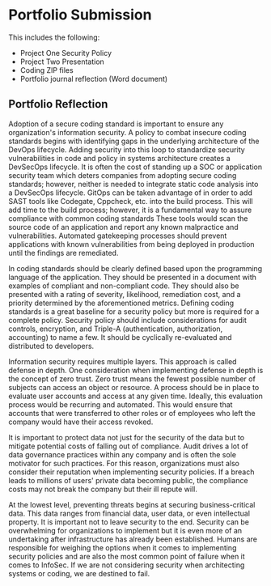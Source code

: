 # Portfolio Submission
This includes the following:
- Project One Security Policy
- Project Two Presentation
- Coding ZIP files
- Portfolio journal reflection (Word document)

## Portfolio Reflection
Adoption of a secure coding standard is important to ensure any organization's information security.  A policy to combat insecure coding standards begins with identifying gaps in the underlying architecture of the DevOps lifecycle.  Adding security into this loop to standardize security vulnerabilities in code and policy in systems architecture creates a DevSecOps lifecycle.  It is often the cost of standing up a SOC or application security team which deters companies from adopting secure coding standards; however, neither is needed to integrate static code analysis into a DevSecOps lifecycle.  GitOps can be taken advantage of in order to add SAST tools like Codegate, Cppcheck, etc. into the build process.  This will add time to the build process; however, it is a fundamental way to assure compliance with common coding standards These tools would scan the source code of an application and report any known malpractice and vulnerabilities.  Automated gatekeeping processes should prevent applications with known vulnerabilities from being deployed in production until the findings are remediated.

In coding standards should be clearly defined based upon the programming language of the application.  They should be presented in a document with examples of compliant and non-compliant code.  They should also be presented with a rating of severity, likelihood, remediation cost, and a priority determined by the aforementioned metrics.  Defining coding standards is a great baseline for a security policy but more is required for a complete policy.  Security policy should include considerations for audit controls, encryption, and Triple-A (authentication, authorization, accounting) to name a few.  It should be cyclically re-evaluated and distributed to developers.

Information security requires multiple layers.  This approach is called defense in depth.  One consideration when implementing defense in depth is the concept of zero trust.  Zero trust means the fewest possible number of subjects can access an object or resource.  A process should be in place to evaluate user accounts and access at any given time.  Ideally, this evaluation process would be recurring and automated.  This would ensure that accounts  that were transferred to other roles or of employees who left the company would have their access revoked.

It is important to protect data not just for the security of the data but to mitigate potential costs of falling out of compliance.  Audit drives a lot of data governance practices within any company and is often the sole motivator for such practices.  For this reason, organizations must also consider their reputation when implementing security policies.  If a breach leads to millions of users' private data becoming public, the compliance costs may not break the company but their ill repute will.

At the lowest level, preventing threats begins at securing business-critical data. This data ranges from financial data, user data, or even intellectual property.  It is important not to leave security to the end.  Security can be overwhelming for organizations to implement but it is even more of an undertaking after infrastructure has already been established.  Humans are responsible for weighing the options when it comes to implementing security policies and are also the most common point of failure when it comes to InfoSec.  If we are not considering security when architecting systems or coding, we are destined to fail.
